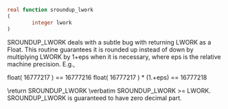 ```fortran
real function sroundup_lwork
(
        integer lwork
)
```

SROUNDUP_LWORK deals with a subtle bug with returning LWORK as a Float.
This routine guarantees it is rounded up instead of down by
multiplying LWORK by 1+eps when it is necessary, where eps is the relative machine precision.
E.g.,

float( 16777217            ) == 16777216
float( 16777217 ) * (1.+eps) == 16777218

\return SROUNDUP_LWORK
\verbatim
SROUNDUP_LWORK >= LWORK.
SROUNDUP_LWORK is guaranteed to have zero decimal part.
